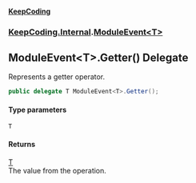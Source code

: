 #### [KeepCoding](index.md 'index')
### [KeepCoding.Internal](KeepCoding.Internal.md 'KeepCoding.Internal').[ModuleEvent&lt;T&gt;](ModuleEvent.T..md 'KeepCoding.Internal.ModuleEvent&lt;T&gt;')
## ModuleEvent&lt;T&gt;.Getter() Delegate
Represents a getter operator.  
```csharp
public delegate T ModuleEvent<T>.Getter();
```
#### Type parameters
<a name='KeepCoding.Internal.ModuleEvent.T..Getter().T'></a>
`T`  
  
#### Returns
[T](ModuleEvent.T..Getter().md#KeepCoding.Internal.ModuleEvent.T..Getter().T 'KeepCoding.Internal.ModuleEvent&lt;T&gt;.Getter().T')  
The value from the operation.
